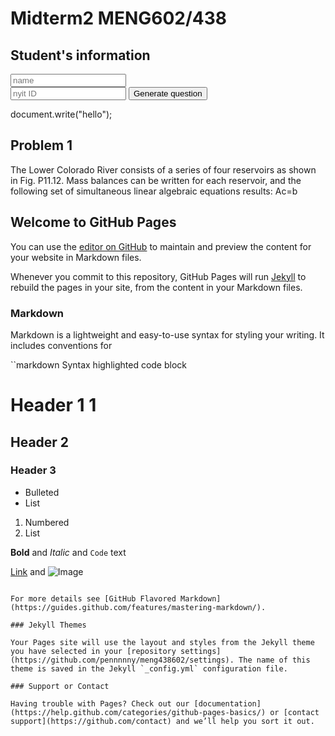 

# Midterm2 MENG602/438


## Student's information

<script>
document.write("Hello" + "<br>")
var x = 1;
var y = 2;
id = x+y;
id2 = [x,y];

var cars = ['BMW', 'Volvo', 'Mini'];
var x;

for (x of cars) {
  document.write(x + "<br >");
}

</script>


<div id="text"></div>
<script>
document.getElementById("text").innerHTML = "Text added by JavaScript code";
</script>
<script>
    function getmatrix()
    {
      var m1 = id*2;
      document.write("name");
    {
    document.write("<h1>Hello World</h1>");
    document.write("m1");
    document.write(m1);
</script>


   
<body>
<input name="name" placeholder="name">
<br>
<input NYITid="id" placeholder="nyit ID">
<button onclick = "getmatrix()" id = "btn1">Generate question</button>
</body>

document.write("hello");

## Problem 1 

The Lower Colorado River consists of a series of four reservoirs as shown in Fig. P11.12. Mass balances can be written for each reservoir, and the following set of simultaneous linear algebraic equations results: Ac=b


## Welcome to GitHub Pages

You can use the [editor on GitHub](https://github.com/pennnnny/meng438602/edit/master/index.md) to maintain and preview the content for your website in Markdown files.

Whenever you commit to this repository, GitHub Pages will run [Jekyll](https://jekyllrb.com/) to rebuild the pages in your site, from the content in your Markdown files.

### Markdown

Markdown is a lightweight and easy-to-use syntax for styling your writing. It includes conventions for

``markdown
Syntax highlighted code block

# Header 1 1
## Header 2
### Header 3

- Bulleted
- List

1. Numbered
2. List

**Bold** and _Italic_ and `Code` text

[Link](url) and ![Image](src)
```

For more details see [GitHub Flavored Markdown](https://guides.github.com/features/mastering-markdown/).

### Jekyll Themes

Your Pages site will use the layout and styles from the Jekyll theme you have selected in your [repository settings](https://github.com/pennnnny/meng438602/settings). The name of this theme is saved in the Jekyll `_config.yml` configuration file.

### Support or Contact

Having trouble with Pages? Check out our [documentation](https://help.github.com/categories/github-pages-basics/) or [contact support](https://github.com/contact) and we’ll help you sort it out.
